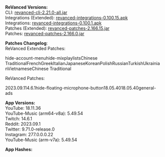 **ReVanced Versions:**  
CLI: [revanced-cli-2.21.0-all.jar](https://github.com/j-hc/revanced-cli/releases/tag/v2.21.0)  
Integrations (Extended): [revanced-integrations-0.100.15.apk](https://github.com/inotia00/revanced-integrations/releases/tag/v0.100.15)  
Integrations: [revanced-integrations-0.100.1.apk](https://github.com/revanced/revanced-integrations/releases/tag/v0.100.1)  
Patches (Extended): [revanced-patches-2.166.15.jar](https://github.com/inotia00/revanced-patches/releases/tag/v2.166.15)  
Patches: [revanced-patches-2.166.0.jar](https://github.com/revanced/revanced-patches/releases/tag/v2.166.0)  

**Patches Changelog**:   
ReVanced Extended Patches:  

hide-account-menuhide-mixplaylistsChinese TraditionalFrenchGreekItalianJapaneseKoreanPolishRussianTurkishUkrainianVietnameseChinese Traditional
  
ReVanced Patches:   

2023.09.114.6.1hide-floating-microphone-button18.05.4018.05.40general-ads
  
**App Versions:**  
YouTube: 18.11.36  
YouTube-Music (arm64-v8a): 5.49.54  
Twitch: 14.6.1  
Reddit: 2023.09.1  
Twitter: 9.71.0-release.0  
Instagram: 277.0.0.0.22  
YouTube-Music (arm-v7a): 5.49.54  

**App Hashes:**  
  
